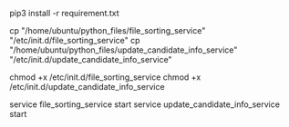 pip3 install -r requirement.txt

cp "/home/ubuntu/python_files/file_sorting_service" "/etc/init.d/file_sorting_service"
cp "/home/ubuntu/python_files/update_candidate_info_service" "/etc/init.d/update_candidate_info_service"

chmod +x /etc/init.d/file_sorting_service
chmod +x /etc/init.d/update_candidate_info_service

service file_sorting_service start
service update_candidate_info_service start
